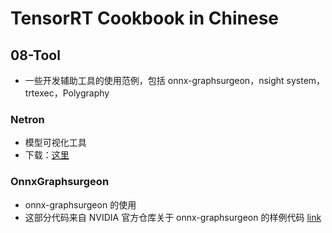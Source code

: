 # TensorRT Cookbook in Chinese

## 08-Tool
+ 一些开发辅助工具的使用范例，包括 onnx-graphsurgeon，nsight system，trtexec，Polygraphy

### Netron
+ 模型可视化工具
+ 下载：[这里](https://github.com/lutzroeder/Netron)



### OnnxGraphsurgeon
+ onnx-graphsurgeon 的使用
+ 这部分代码来自 NVIDIA 官方仓库关于 onnx-graphsurgeon 的样例代码 [link](https://github.com/NVIDIA/TensorRT/tree/master/tools/onnx-graphsurgeon/examples)

